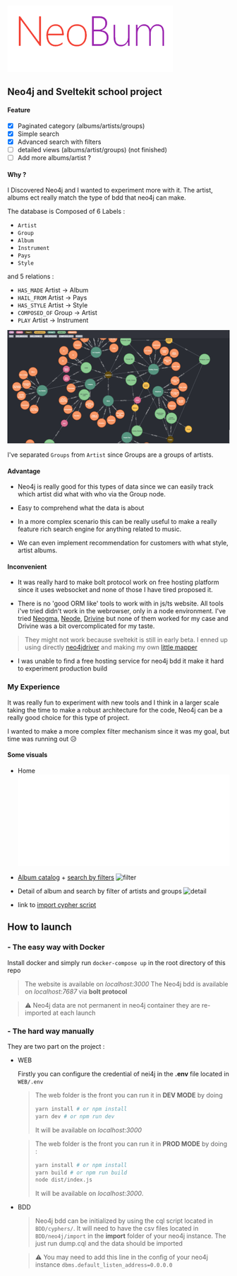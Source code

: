 ![Logo](./github_ressources/logo.png)

## Neo4j and Sveltekit school project

#### Feature

- [x] Paginated category (albums/artists/groups)
- [x] Simple search
- [x] Advanced search with filters
- [ ] detailed views (albums/artist/groups) (not finished)
- [ ] Add more albums/artist ?

#### Why ?

I Discovered Neo4j and I wanted to experiment more with it. The artist, albums ect really match the type of bdd that neo4j can make.

The database is Composed of 6 Labels :

- `Artist`
- `Group`
- `Album`
- `Instrument`
- `Pays`
- `Style`

and 5 relations :

- `HAS_MADE` Artist -> Album
- `HAIL_FROM` Artist -> Pays
- `HAS_STYLE` Artist -> Style
- `COMPOSED_OF` Group -> Artist
- `PLAY` Artist -> Instrument

![bdd](github_ressources/bdd_graph.png)

I've separated `Groups` from `Artist` since Groups are a groups of artists.

#### Advantage

- Neo4j is really good for this types of data since we can easily track which artist did what with who via the Group node.

- Easy to comprehend what the data is about

- In a more complex scenario this can be really useful to make a really feature rich search engine for anything related to music.

- We can even implement recommendation for customers with what style, artist albums.

#### Inconvenient

- It was really hard to make bolt protocol work on free hosting platform since it uses websocket and none of those I have tired proposed it.

- There is no 'good ORM like' tools to work with in js/ts website. All tools i've tried didn't work in the webrowser, only in a node environment.
  I've tried [Neogma](https://github.com/themetalfleece/neogma), [Neode](https://github.com/adam-cowley/neode#readme), [Drivine](https://drivine.org/) but none of them worked for my case and Drivine was a bit overcomplicated for my taste.

> They might not work because sveltekit is still in early beta. I enned up using directly [neo4jdriver](https://github.com/neo4j/neo4j-javascript-driver#readme)
> and making my own [little mapper](https://github.com/Di-KaZ/NeoBum/blob/c4bf378b78082c22ec734c550b398026ecc908e4/WEB/src/neo4j.ts#L45-L52)

- I was unable to find a free hosting service for neo4j bdd it make it hard to experiment production build

### My Experience

It was really fun to experiment with new tools and I think in a larger scale taking the time to make a robust architecture for the code, Neo4j can be a really good choice for this type of project.

I wanted to make a more complex filter mechanism since it was my goal, but time was running out 😥

#### Some visuals

- Home
  ![Logo](github_ressources/logo.gif)

- [Album catalog](https://github.com/Di-KaZ/NeoBum/blob/c4bf378b78082c22ec734c550b398026ecc908e4/WEB/src/routes/Albums.svelte#L17-L29) + [search by filters](https://github.com/Di-KaZ/NeoBum/blob/c4bf378b78082c22ec734c550b398026ecc908e4/WEB/src/neo4j.ts#L54-L93)
  ![filter](github_ressources/demo_search_filter.gif)

- Detail of album and search by filter of artists and groups
  ![detail](github_ressources/demo_detail_artists_groups.gif)

- link to [import cypher script](https://github.com/Di-KaZ/NeoBum/blob/c4bf378b78082c22ec734c550b398026ecc908e4/BDD/cyphers/dump.cql)

## How to launch

### - The easy way with Docker

Install docker and simply run `docker-compose up` in the root directory of this repo

> The website is available on _localhost:3000_
> The Neo4j bdd is available on _localhost:7687_ via **bolt protocol**

> ⚠ Neo4j data are not permanent in neo4j container they are re-imported at each launch

### - The hard way manually

They are two part on the project :

- WEB

  Firstly you can configure the credential of nei4j in the **.env** file located in `WEB/.env`

  > The web folder is the front you can run it in **DEV MODE** by doing
  >
  > ```bash
  > yarn install # or npm install
  > yarn dev # or npm run dev
  > ```
  >
  > It will be available on _localhost:3000_

  > The web folder is the front you can run it in **PROD MODE** by doing :
  >
  > ```bash
  > yarn install # or npm install
  > yarn build # or npm run build
  > node dist/index.js
  > ```
  >
  > It will be available on _localhost:3000_.

- BDD

  > Neo4j bdd can be initialized by using the cql script located in `BDD/cyphers/`.
  > It will need to have the csv files located in `BDD/neo4j/import` in the **import** folder of your neo4j instance.
  > The just run dump.cql and the data should be imported

  > ⚠ You may need to add this line in the config of your neo4j instance
  > `dbms.default_listen_address=0.0.0.0`
